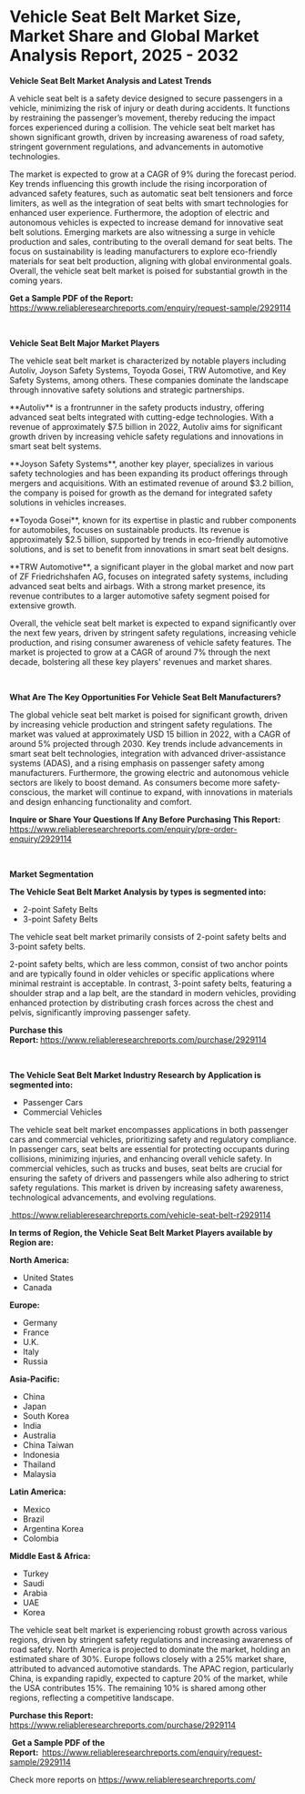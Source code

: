 <p><h1>Vehicle Seat Belt Market Size, Market Share and Global Market Analysis Report, 2025 - 2032</h1></p><p><strong>Vehicle Seat Belt Market Analysis and Latest Trends</strong></p>
<p><p>A vehicle seat belt is a safety device designed to secure passengers in a vehicle, minimizing the risk of injury or death during accidents. It functions by restraining the passenger’s movement, thereby reducing the impact forces experienced during a collision. The vehicle seat belt market has shown significant growth, driven by increasing awareness of road safety, stringent government regulations, and advancements in automotive technologies.</p><p>The market is expected to grow at a CAGR of 9% during the forecast period. Key trends influencing this growth include the rising incorporation of advanced safety features, such as automatic seat belt tensioners and force limiters, as well as the integration of seat belts with smart technologies for enhanced user experience. Furthermore, the adoption of electric and autonomous vehicles is expected to increase demand for innovative seat belt solutions. Emerging markets are also witnessing a surge in vehicle production and sales, contributing to the overall demand for seat belts. The focus on sustainability is leading manufacturers to explore eco-friendly materials for seat belt production, aligning with global environmental goals. Overall, the vehicle seat belt market is poised for substantial growth in the coming years.</p></p>
<p><strong>Get a Sample PDF of the Report:&nbsp;</strong> <a href="https://www.reliableresearchreports.com/enquiry/request-sample/2929114?utm_campaign=3325&utm_medium=2&utm_source=Github&utm_content=ia&utm_term=12032025&utm_id=vehicle-seat-belt">https://www.reliableresearchreports.com/enquiry/request-sample/2929114</a></p>
<p>&nbsp;</p>
<p><strong>Vehicle Seat Belt Major Market Players</strong></p>
<p><p>The vehicle seat belt market is characterized by notable players including Autoliv, Joyson Safety Systems, Toyoda Gosei, TRW Automotive, and Key Safety Systems, among others. These companies dominate the landscape through innovative safety solutions and strategic partnerships.</p><p>**Autoliv** is a frontrunner in the safety products industry, offering advanced seat belts integrated with cutting-edge technologies. With a revenue of approximately $7.5 billion in 2022, Autoliv aims for significant growth driven by increasing vehicle safety regulations and innovations in smart seat belt systems.</p><p>**Joyson Safety Systems**, another key player, specializes in various safety technologies and has been expanding its product offerings through mergers and acquisitions. With an estimated revenue of around $3.2 billion, the company is poised for growth as the demand for integrated safety solutions in vehicles increases.</p><p>**Toyoda Gosei**, known for its expertise in plastic and rubber components for automobiles, focuses on sustainable products. Its revenue is approximately $2.5 billion, supported by trends in eco-friendly automotive solutions, and is set to benefit from innovations in smart seat belt designs.</p><p>**TRW Automotive**, a significant player in the global market and now part of ZF Friedrichshafen AG, focuses on integrated safety systems, including advanced seat belts and airbags. With a strong market presence, its revenue contributes to a larger automotive safety segment poised for extensive growth.</p><p>Overall, the vehicle seat belt market is expected to expand significantly over the next few years, driven by stringent safety regulations, increasing vehicle production, and rising consumer awareness of vehicle safety features. The market is projected to grow at a CAGR of around 7% through the next decade, bolstering all these key players' revenues and market shares.</p></p>
<p>&nbsp;</p>
<p><strong>What Are The Key Opportunities For Vehicle Seat Belt Manufacturers?</strong></p>
<p><p>The global vehicle seat belt market is poised for significant growth, driven by increasing vehicle production and stringent safety regulations. The market was valued at approximately USD 15 billion in 2022, with a CAGR of around 5% projected through 2030. Key trends include advancements in smart seat belt technologies, integration with advanced driver-assistance systems (ADAS), and a rising emphasis on passenger safety among manufacturers. Furthermore, the growing electric and autonomous vehicle sectors are likely to boost demand. As consumers become more safety-conscious, the market will continue to expand, with innovations in materials and design enhancing functionality and comfort.</p></p>
<p><strong>Inquire or Share Your Questions If Any Before Purchasing This Report:</strong> <a href="https://www.reliableresearchreports.com/enquiry/pre-order-enquiry/2929114?utm_campaign=3325&utm_medium=2&utm_source=Github&utm_content=ia&utm_term=12032025&utm_id=vehicle-seat-belt">https://www.reliableresearchreports.com/enquiry/pre-order-enquiry/2929114</a></p>
<p>&nbsp;</p>
<p><strong>Market Segmentation</strong></p>
<p><strong>The Vehicle Seat Belt Market Analysis by types is segmented into:</strong></p>
<p><ul><li>2-point Safety Belts</li><li>3-point Safety Belts</li></ul></p>
<p><p>The vehicle seat belt market primarily consists of 2-point safety belts and 3-point safety belts. </p><p>2-point safety belts, which are less common, consist of two anchor points and are typically found in older vehicles or specific applications where minimal restraint is acceptable. In contrast, 3-point safety belts, featuring a shoulder strap and a lap belt, are the standard in modern vehicles, providing enhanced protection by distributing crash forces across the chest and pelvis, significantly improving passenger safety.</p></p>
<p><strong>Purchase this Report:&nbsp;</strong><a href="https://www.reliableresearchreports.com/purchase/2929114?utm_campaign=3325&utm_medium=2&utm_source=Github&utm_content=ia&utm_term=12032025&utm_id=vehicle-seat-belt">https://www.reliableresearchreports.com/purchase/2929114</a></p>
<p>&nbsp;</p>
<p><strong>The Vehicle Seat Belt Market Industry Research by Application is segmented into:</strong></p>
<p><ul><li>Passenger Cars</li><li>Commercial Vehicles</li></ul></p>
<p><p>The vehicle seat belt market encompasses applications in both passenger cars and commercial vehicles, prioritizing safety and regulatory compliance. In passenger cars, seat belts are essential for protecting occupants during collisions, minimizing injuries, and enhancing overall vehicle safety. In commercial vehicles, such as trucks and buses, seat belts are crucial for ensuring the safety of drivers and passengers while also adhering to strict safety regulations. This market is driven by increasing safety awareness, technological advancements, and evolving regulations.</p></p>
<p><a href="https://www.reliableresearchreports.com/vehicle-seat-belt-r2929114?utm_campaign=3325&utm_medium=2&utm_source=Github&utm_content=ia&utm_term=12032025&utm_id=vehicle-seat-belt">&nbsp;https://www.reliableresearchreports.com/vehicle-seat-belt-r2929114</a></p>
<p><strong>In terms of Region, the Vehicle Seat Belt Market Players available by Region are:</strong></p>
<p>
    <p> <strong> North America: </strong>
        <ul>
            <li>United States</li>
            <li>Canada</li>
        </ul>
        </p> 
    <p> <strong> Europe: </strong>
        <ul>
            <li>Germany</li>
            <li>France</li>
            <li>U.K.</li>
            <li>Italy</li>
            <li>Russia</li>
        </ul>
        </p> 
    <p> <strong> Asia-Pacific: </strong>
        <ul>
            <li>China</li>
            <li>Japan</li>
            <li>South Korea</li>
            <li>India</li>
            <li>Australia</li>
            <li>China Taiwan</li>
            <li>Indonesia</li>
            <li>Thailand</li>
            <li>Malaysia</li>
        </ul>
        </p> 
    <p> <strong> Latin America: </strong>
        <ul>
            <li>Mexico</li>
            <li>Brazil</li>
            <li>Argentina Korea</li>
            <li>Colombia</li>
        </ul>
        </p> 
    <p> <strong> Middle East & Africa: </strong>
        <ul>
            <li>Turkey</li>
            <li>Saudi</li>
            <li>Arabia</li>
            <li>UAE</li>
            <li>Korea</li>
        </ul>
    </p>
    </p>
<p><p>The vehicle seat belt market is experiencing robust growth across various regions, driven by stringent safety regulations and increasing awareness of road safety. North America is projected to dominate the market, holding an estimated share of 30%. Europe follows closely with a 25% market share, attributed to advanced automotive standards. The APAC region, particularly China, is expanding rapidly, expected to capture 20% of the market, while the USA contributes 15%. The remaining 10% is shared among other regions, reflecting a competitive landscape.</p></p>
<p><strong>Purchase this Report: </strong><a href="https://www.reliableresearchreports.com/purchase/2929114?utm_campaign=3325&utm_medium=2&utm_source=Github&utm_content=ia&utm_term=12032025&utm_id=vehicle-seat-belt">https://www.reliableresearchreports.com/purchase/2929114</a></p>
<p>&nbsp;<strong>Get a Sample PDF of the Report:&nbsp;&nbsp;</strong><a href="https://www.reliableresearchreports.com/enquiry/request-sample/2929114?utm_campaign=3325&utm_medium=2&utm_source=Github&utm_content=ia&utm_term=12032025&utm_id=vehicle-seat-belt">https://www.reliableresearchreports.com/enquiry/request-sample/2929114</a></p>
<p><strong></strong></p>
<p>Check more reports on <a href="https://www.reliableresearchreports.com/?utm_campaign=3325&utm_medium=2&utm_source=Github&utm_content=ia&utm_term=12032025&utm_id=vehicle-seat-belt">https://www.reliableresearchreports.com/</a></p>